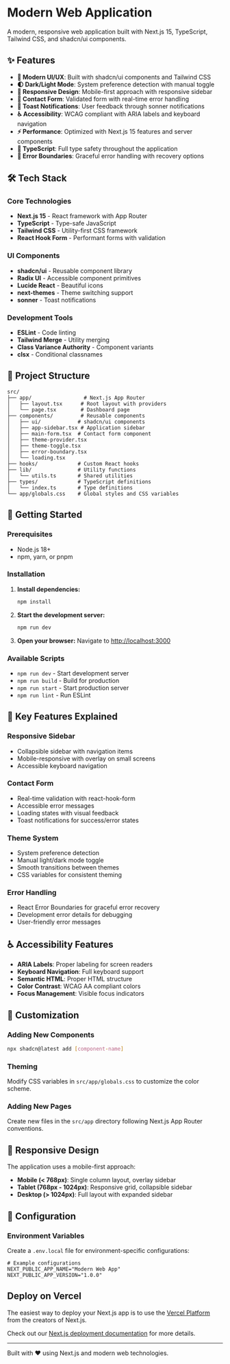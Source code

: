 # Modern Web Application

A modern, responsive web application built with Next.js 15, TypeScript, Tailwind CSS, and shadcn/ui components.

## ✨ Features

- **🎨 Modern UI/UX**: Built with shadcn/ui components and Tailwind CSS
- **🌓 Dark/Light Mode**: System preference detection with manual toggle
- **📱 Responsive Design**: Mobile-first approach with responsive sidebar
- **📝 Contact Form**: Validated form with real-time error handling
- **🔔 Toast Notifications**: User feedback through sonner notifications
- **♿ Accessibility**: WCAG compliant with ARIA labels and keyboard navigation
- **⚡ Performance**: Optimized with Next.js 15 features and server components
- **🎯 TypeScript**: Full type safety throughout the application
- **🚀 Error Boundaries**: Graceful error handling with recovery options

## 🛠️ Tech Stack

### Core Technologies
- **Next.js 15** - React framework with App Router
- **TypeScript** - Type-safe JavaScript
- **Tailwind CSS** - Utility-first CSS framework
- **React Hook Form** - Performant forms with validation

### UI Components
- **shadcn/ui** - Reusable component library
- **Radix UI** - Accessible component primitives
- **Lucide React** - Beautiful icons
- **next-themes** - Theme switching support
- **sonner** - Toast notifications

### Development Tools
- **ESLint** - Code linting
- **Tailwind Merge** - Utility merging
- **Class Variance Authority** - Component variants
- **clsx** - Conditional classnames

## 📁 Project Structure

```
src/
├── app/                 # Next.js App Router
│   ├── layout.tsx      # Root layout with providers
│   └── page.tsx        # Dashboard page
├── components/         # Reusable components
│   ├── ui/            # shadcn/ui components
│   ├── app-sidebar.tsx # Application sidebar
│   ├── main-form.tsx  # Contact form component
│   ├── theme-provider.tsx
│   ├── theme-toggle.tsx
│   ├── error-boundary.tsx
│   └── loading.tsx
├── hooks/             # Custom React hooks
├── lib/               # Utility functions
│   └── utils.ts       # Shared utilities
├── types/             # TypeScript definitions
│   └── index.ts       # Type definitions
└── app/globals.css    # Global styles and CSS variables
```

## 🚀 Getting Started

### Prerequisites
- Node.js 18+ 
- npm, yarn, or pnpm

### Installation

1. **Install dependencies:**
   ```bash
   npm install
   ```

2. **Start the development server:**
   ```bash
   npm run dev
   ```

3. **Open your browser:**
   Navigate to [http://localhost:3000](http://localhost:3000)

### Available Scripts

- `npm run dev` - Start development server
- `npm run build` - Build for production
- `npm run start` - Start production server
- `npm run lint` - Run ESLint

## 🎯 Key Features Explained

### Responsive Sidebar
- Collapsible sidebar with navigation items
- Mobile-responsive with overlay on small screens
- Accessible keyboard navigation

### Contact Form
- Real-time validation with react-hook-form
- Accessible error messages
- Loading states with visual feedback
- Toast notifications for success/error states

### Theme System
- System preference detection
- Manual light/dark mode toggle
- Smooth transitions between themes
- CSS variables for consistent theming

### Error Handling
- React Error Boundaries for graceful error recovery
- Development error details for debugging
- User-friendly error messages

## ♿ Accessibility Features

- **ARIA Labels**: Proper labeling for screen readers
- **Keyboard Navigation**: Full keyboard support
- **Semantic HTML**: Proper HTML structure
- **Color Contrast**: WCAG AA compliant colors
- **Focus Management**: Visible focus indicators

## 🎨 Customization

### Adding New Components
```bash
npx shadcn@latest add [component-name]
```

### Theming
Modify CSS variables in `src/app/globals.css` to customize the color scheme.

### Adding New Pages
Create new files in the `src/app` directory following Next.js App Router conventions.

## 📱 Responsive Design

The application uses a mobile-first approach:
- **Mobile (< 768px)**: Single column layout, overlay sidebar
- **Tablet (768px - 1024px)**: Responsive grid, collapsible sidebar
- **Desktop (> 1024px)**: Full layout with expanded sidebar

## 🔧 Configuration

### Environment Variables
Create a `.env.local` file for environment-specific configurations:

```env
# Example configurations
NEXT_PUBLIC_APP_NAME="Modern Web App"
NEXT_PUBLIC_APP_VERSION="1.0.0"
```

## Deploy on Vercel

The easiest way to deploy your Next.js app is to use the [Vercel Platform](https://vercel.com/new?utm_medium=default-template&filter=next.js&utm_source=create-next-app&utm_campaign=create-next-app-readme) from the creators of Next.js.

Check out our [Next.js deployment documentation](https://nextjs.org/docs/app/building-your-application/deploying) for more details.

---

Built with ❤️ using Next.js and modern web technologies.
